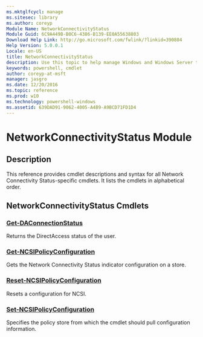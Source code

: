 ```yaml
---
ms.mktglfcycl: manage
ms.sitesec: library
ms.author: coreyp
Module Name: NetworkConnectivityStatus
Module Guid: 6C9A449B-B0C6-4386-B139-EE0A55638803
Download Help Link: http://go.microsoft.com/fwlink/?linkid=390804
Help Version: 5.0.0.1
Locale: en-US
title: NetworkConnectivityStatus
description: Use this topic to help manage Windows and Windows Server technologies with Windows PowerShell.
keywords: powershell, cmdlet
author: coreyp-at-msft
manager: jasgro
ms.date: 12/20/2016
ms.topic: reference
ms.prod: w10
ms.technology: powershell-windows
ms.assetid: 639DAD91-9062-4005-A4B9-A9BCD71FD1D4
---
```


# NetworkConnectivityStatus Module
## Description
This reference provides cmdlet descriptions and syntax for all Network Connectivity Status-specific cmdlets. It lists the cmdlets in alphabetical order.

## NetworkConnectivityStatus Cmdlets
### [Get-DAConnectionStatus](./get-daconnectionstatus.md)
Returns the DirectAccess status of the user.

### [Get-NCSIPolicyConfiguration](./get-ncsipolicyconfiguration.md)
Gets the Network Connectivity Status indicator configuration on a store.

### [Reset-NCSIPolicyConfiguration](./reset-ncsipolicyconfiguration.md)
Resets a configuration for NCSI.

### [Set-NCSIPolicyConfiguration](./set-ncsipolicyconfiguration.md)
Specifies the policy store from which the cmdlet should pull configuration information.



